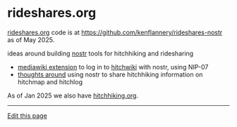 # rideshares.org

[rideshares.org](https://rideshares.org/) code is at https://github.com/kenflannery/rideshares-nostr as of May 2025.


ideas around building [nostr](https://nostr.org/) tools for hitchhiking and ridesharing

* [mediawiki extension](https://github.com/Trustroots/mediawiki-nostr-auth) to log in to [hitchwiki](https://hitchwiki.org/) with nostr, using NIP-07
* [thoughts around](https://github.com/kenflannery/rideshares-nostr/issues/3) using nostr to share hitchhiking information on hitchmap and hitchlog

As of Jan 2025 we also have [hitchhiking.org](https://hitchhiking.org/).


--------------------------------------

[Edit this page](https://github.com/Hitchwiki/nostrides/edit/main/README.md)
